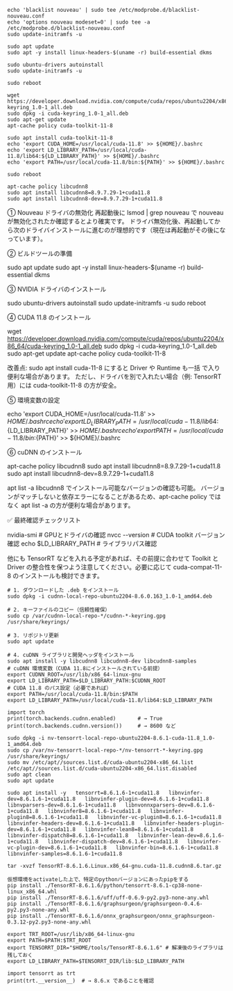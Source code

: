 ```
echo 'blacklist nouveau' | sudo tee /etc/modprobe.d/blacklist-nouveau.conf
echo 'options nouveau modeset=0' | sudo tee -a /etc/modprobe.d/blacklist-nouveau.conf
sudo update-initramfs -u

sudo apt update
sudo apt -y install linux-headers-$(uname -r) build-essential dkms

sudo ubuntu-drivers autoinstall
sudo update-initramfs -u

sudo reboot

wget https://developer.download.nvidia.com/compute/cuda/repos/ubuntu2204/x86_64/cuda-keyring_1.0-1_all.deb
sudo dpkg -i cuda-keyring_1.0-1_all.deb
sudo apt-get update
apt-cache policy cuda-toolkit-11-8

sudo apt install cuda-toolkit-11-8
echo 'export CUDA_HOME=/usr/local/cuda-11.8' >> ${HOME}/.bashrc
echo 'export LD_LIBRARY_PATH=/usr/local/cuda-11.8/lib64:${LD_LIBRARY_PATH}' >> ${HOME}/.bashrc
echo 'export PATH=/usr/local/cuda-11.8/bin:${PATH}' >> ${HOME}/.bashrc

sudo reboot

apt-cache policy libcudnn8
sudo apt install libcudnn8=8.9.7.29-1+cuda11.8
sudo apt install libcudnn8-dev=8.9.7.29-1+cuda11.8
```

① Nouveau ドライバの無効化
再起動後に lsmod | grep nouveau で nouveau が無効化されたか確認するとより確実です。
ドライバ無効化後、再起動してから次のドライバインストールに進むのが理想的です（現在は再起動がその後になっています）。

② ビルドツールの準備

sudo apt update
sudo apt -y install linux-headers-$(uname -r) build-essential dkms

③ NVIDIA ドライバのインストール

sudo ubuntu-drivers autoinstall
sudo update-initramfs -u
sudo reboot

④ CUDA 11.8 のインストール

wget https://developer.download.nvidia.com/compute/cuda/repos/ubuntu2204/x86_64/cuda-keyring_1.0-1_all.deb
sudo dpkg -i cuda-keyring_1.0-1_all.deb
sudo apt-get update
apt-cache policy cuda-toolkit-11-8

改善点:
    sudo apt install cuda-11-8 にすると Driver や Runtime も一括 で入り便利な場合があります。
        ただし、ドライバを別で入れたい場合（例: TensorRT 用）には cuda-toolkit-11-8 の方が安全。

⑤ 環境変数の設定

echo 'export CUDA_HOME=/usr/local/cuda-11.8' >> ${HOME}/.bashrc
echo 'export LD_LIBRARY_PATH=/usr/local/cuda-11.8/lib64:${LD_LIBRARY_PATH}' >> ${HOME}/.bashrc
echo 'export PATH=/usr/local/cuda-11.8/bin:${PATH}' >> ${HOME}/.bashrc


⑥ cuDNN のインストール

apt-cache policy libcudnn8
sudo apt install libcudnn8=8.9.7.29-1+cuda11.8
sudo apt install libcudnn8-dev=8.9.7.29-1+cuda11.8

apt list -a libcudnn8 でインストール可能なバージョンの確認も可能。
バージョンがマッチしないと依存エラーになることがあるため、apt-cache policy ではなく apt list -a の方が便利な場合があります。

✅ 最終確認チェックリスト

nvidia-smi                 # GPUとドライバの確認
nvcc --version             # CUDA toolkit バージョン確認
echo $LD_LIBRARY_PATH      # ライブラリパス確認

他にも TensorRT などを入れる予定があれば、その前提に合わせて Toolkit と Driver の整合性を保つよう注意してください。必要に応じて cuda-compat-11-8 のインストールも検討できます。

```
# 1. ダウンロードした .deb をインストール
sudo dpkg -i cudnn-local-repo-ubuntu2204-8.6.0.163_1.0-1_amd64.deb

# 2. キーファイルのコピー（信頼性確保）
sudo cp /var/cudnn-local-repo-*/cudnn-*-keyring.gpg /usr/share/keyrings/

# 3. リポジトリ更新
sudo apt update

# 4. cuDNN ライブラリと開発ヘッダをインストール
sudo apt install -y libcudnn8 libcudnn8-dev libcudnn8-samples
# cuDNN 環境変数（CUDA 11.8にインストールされている前提）
export CUDNN_ROOT=/usr/lib/x86_64-linux-gnu
export LD_LIBRARY_PATH=$LD_LIBRARY_PATH:$CUDNN_ROOT
# CUDA 11.8 のパス設定（必要であれば）
export PATH=/usr/local/cuda-11.8/bin:$PATH
export LD_LIBRARY_PATH=/usr/local/cuda-11.8/lib64:$LD_LIBRARY_PATH

import torch
print(torch.backends.cudnn.enabled)       # → True
print(torch.backends.cudnn.version())     # → 8600 など
```

```
sudo dpkg -i nv-tensorrt-local-repo-ubuntu2204-8.6.1-cuda-11.8_1.0-1_amd64.deb
sudo cp /var/nv-tensorrt-local-repo-*/nv-tensorrt-*-keyring.gpg /usr/share/keyrings/
sudo mv /etc/apt//sources.list.d/cuda-ubuntu2204-x86_64.list /etc/apt//sources.list.d/cuda-ubuntu2204-x86_64.list.disabled
sudo apt clean
sudo apt update

sudo apt install -y   tensorrt=8.6.1.6-1+cuda11.8   libnvinfer-dev=8.6.1.6-1+cuda11.8   libnvinfer-plugin-dev=8.6.1.6-1+cuda11.8   libnvparsers-dev=8.6.1.6-1+cuda11.8   libnvonnxparsers-dev=8.6.1.6-1+cuda11.8   libnvinfer8=8.6.1.6-1+cuda11.8   libnvinfer-plugin8=8.6.1.6-1+cuda11.8   libnvinfer-vc-plugin8=8.6.1.6-1+cuda11.8   libnvinfer-headers-dev=8.6.1.6-1+cuda11.8   libnvinfer-headers-plugin-dev=8.6.1.6-1+cuda11.8   libnvinfer-lean8=8.6.1.6-1+cuda11.8   libnvinfer-dispatch8=8.6.1.6-1+cuda11.8   libnvinfer-lean-dev=8.6.1.6-1+cuda11.8   libnvinfer-dispatch-dev=8.6.1.6-1+cuda11.8   libnvinfer-vc-plugin-dev=8.6.1.6-1+cuda11.8   libnvinfer-bin=8.6.1.6-1+cuda11.8   libnvinfer-samples=8.6.1.6-1+cuda11.8

tar -xvzf TensorRT-8.6.1.6.Linux.x86_64-gnu.cuda-11.8.cudnn8.6.tar.gz

仮想環境をactivateした上で、特定のpythonバージョンにあったpipをする
pip install ./TensorRT-8.6.1.6/python/tensorrt-8.6.1-cp38-none-linux_x86_64.whl 
pip install ./TensorRT-8.6.1.6/uff/uff-0.6.9-py2.py3-none-any.whl
pip install ./TensorRT-8.6.1.6/graphsurgeon/graphsurgeon-0.4.6-py2.py3-none-any.whl
pip install ./TensorRT-8.6.1.6/onnx_graphsurgeon/onnx_graphsurgeon-0.3.12-py2.py3-none-any.whl

export TRT_ROOT=/usr/lib/x86_64-linux-gnu
export PATH=$PATH:$TRT_ROOT
export TENSORRT_DIR="$HOME/tools/TensorRT-8.6.1.6" # 解凍後のライブラリは残しておく
export LD_LIBRARY_PATH=$TENSORRT_DIR/lib:$LD_LIBRARY_PATH

import tensorrt as trt
print(trt.__version__)  # → 8.6.x であることを確認
```
